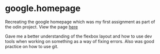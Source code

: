 # google.homepage
Recreating the google homepage which was my first assignment as part of the odin project. View the page [here](https://reidycolm.github.io/google.homepage/)

Gave me a better understanding of the flexbox layout and how to use dev tools when working on something as a way of fixing errors. Also was good practice on how to use git.
